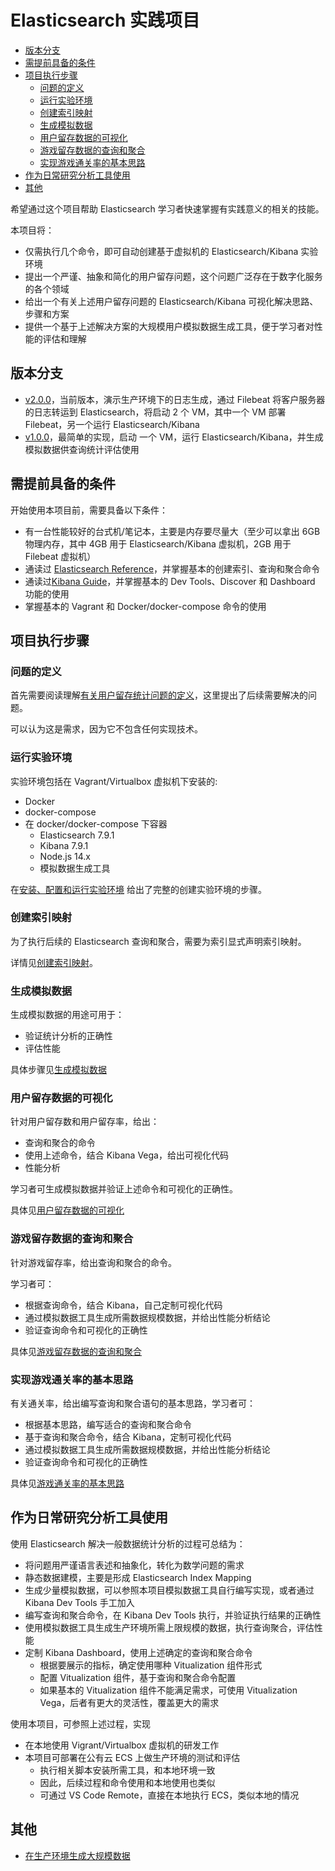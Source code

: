 # Elasticsearch 实践项目

<!-- @import "[TOC]" {cmd="toc" depthFrom=2 depthTo=6 orderedList=false} -->

<!-- code_chunk_output -->

- [版本分支](#版本分支)
- [需提前具备的条件](#需提前具备的条件)
- [项目执行步骤](#项目执行步骤)
  - [问题的定义](#问题的定义)
  - [运行实验环境](#运行实验环境)
  - [创建索引映射](#创建索引映射)
  - [生成模拟数据](#生成模拟数据)
  - [用户留存数据的可视化](#用户留存数据的可视化)
  - [游戏留存数据的查询和聚合](#游戏留存数据的查询和聚合)
  - [实现游戏通关率的基本思路](#实现游戏通关率的基本思路)
- [作为日常研究分析工具使用](#作为日常研究分析工具使用)
- [其他](#其他)

<!-- /code_chunk_output -->

希望通过这个项目帮助 Elasticsearch 学习者快速掌握有实践意义的相关的技能。

本项目将：

- 仅需执行几个命令，即可自动创建基于虚拟机的 Elasticsearch/Kibana 实验环境
- 提出一个严谨、抽象和简化的用户留存问题，这个问题广泛存在于数字化服务的各个领域
- 给出一个有关上述用户留存问题的 Elasticsearch/Kibana 可视化解决思路、步骤和方案
- 提供一个基于上述解决方案的大规模用户模拟数据生成工具，便于学习者对性能的评估和理解

## 版本分支

- [v2.0.0](https://github.com/MarshalW/vagrant-elastic-simple/tree/v2.0.0)，当前版本，演示生产环境下的日志生成，通过 Filebeat 将客户服务器的日志转运到 Elasticsearch，将启动 2 个 VM，其中一个 VM 部署 Filebeat，另一个运行 Elasticsearch/Kibana
- [v1.0.0](https://github.com/MarshalW/vagrant-elastic-simple/tree/v1.0.0)，最简单的实现，启动 一个 VM，运行 Elasticsearch/Kibana，并生成模拟数据供查询统计评估使用

## 需提前具备的条件

开始使用本项目前，需要具备以下条件：

- 有一台性能较好的台式机/笔记本，主要是内存要尽量大（至少可以拿出 6GB 物理内存，其中 4GB 用于 Elasticsearch/Kibana 虚拟机，2GB 用于 Filebeat 虚拟机）
- 通读过 [Elasticsearch Reference](https://www.elastic.co/guide/en/elasticsearch/reference/current/docs.html)，并掌握基本的创建索引、查询和聚合命令
- 通读过[Kibana Guide](https://www.elastic.co/guide/en/kibana/7.9/index.html)，并掌握基本的 Dev Tools、Discover 和 Dashboard 功能的使用
- 掌握基本的 Vagrant 和 Docker/docker-compose 命令的使用

## 项目执行步骤

### 问题的定义

首先需要阅读理解[有关用户留存统计问题的定义](./doc/PROBLEM.md)，这里提出了后续需要解决的问题。

可以认为这是需求，因为它不包含任何实现技术。

### 运行实验环境

实验环境包括在 Vagrant/Virtualbox 虚拟机下安装的:

- Docker
- docker-compose
- 在 docker/docker-compose 下容器
  - Elasticsearch 7.9.1
  - Kibana 7.9.1
  - Node.js 14.x
  - 模拟数据生成工具

在[安装、配置和运行实验环境](./doc/SETUP.md) 给出了完整的创建实验环境的步骤。

### 创建索引映射

为了执行后续的 Elasticsearch 查询和聚合，需要为索引显式声明索引映射。

详情见[创建索引映射](./doc/CREATE_INDEX_MAPPING.md)。

### 生成模拟数据

生成模拟数据的用途可用于：

- 验证统计分析的正确性
- 评估性能

具体步骤见[生成模拟数据](./doc/MOCKDATA.md)

### 用户留存数据的可视化

针对用户留存数和用户留存率，给出：

- 查询和聚合的命令
- 使用上述命令，结合 Kibana Vega，给出可视化代码
- 性能分析

学习者可生成模拟数据并验证上述命令和可视化的正确性。

具体见[用户留存数据的可视化](./doc/USER_RETENTIONS.md)

### 游戏留存数据的查询和聚合

针对游戏留存率，给出查询和聚合的命令。

学习者可：

- 根据查询命令，结合 Kibana，自己定制可视化代码
- 通过模拟数据工具生成所需数据规模数据，并给出性能分析结论
- 验证查询命令和可视化的正确性

具体见[游戏留存数据的查询和聚合](./doc/GAME_RETENTION.md)

### 实现游戏通关率的基本思路

有关通关率，给出编写查询和聚合语句的基本思路，学习者可：

- 根据基本思路，编写适合的查询和聚合命令
- 基于查询和聚合命令，结合 Kibana，定制可视化代码
- 通过模拟数据工具生成所需数据规模数据，并给出性能分析结论
- 验证查询命令和可视化的正确性

具体见[游戏通关率的基本思路](./doc/GAME_LEVEL.md)

## 作为日常研究分析工具使用

使用 Elasticsearch 解决一般数据统计分析的过程可总结为：

- 将问题用严谨语言表述和抽象化，转化为数学问题的需求
- 静态数据建模，主要是形成 Elasticsearch Index Mapping
- 生成少量模拟数据，可以参照本项目模拟数据工具自行编写实现，或者通过 Kibana Dev Tools 手工加入
- 编写查询和聚合命令，在 Kibana Dev Tools 执行，并验证执行结果的正确性
- 使用模拟数据工具生成生产环境所需上限规模的数据，执行查询聚合，评估性能
- 定制 Kibana Dashboard，使用上述确定的查询和聚合命令
  - 根据要展示的指标，确定使用哪种 Vitualization 组件形式
  - 配置 Vitualization 组件，基于查询和聚合命令配置
  - 如果基本的 Vitualization 组件不能满足需求，可使用 Vitualization Vega，后者有更大的灵活性，覆盖更大的需求

使用本项目，可参照上述过程，实现

- 在本地使用 Vigrant/Virtualbox 虚拟机的研发工作
- 本项目可部署在公有云 ECS 上做生产环境的测试和评估
  - 执行相关脚本安装所需工具，和本地环境一致
  - 因此，后续过程和命令使用和本地使用也类似
  - 可通过 VS Code Remote，直接在本地执行 ECS，类似本地的情况

## 其他

- [在生产环境生成大规模数据](./doc/GENERATE_MOCK_DATA.md)
